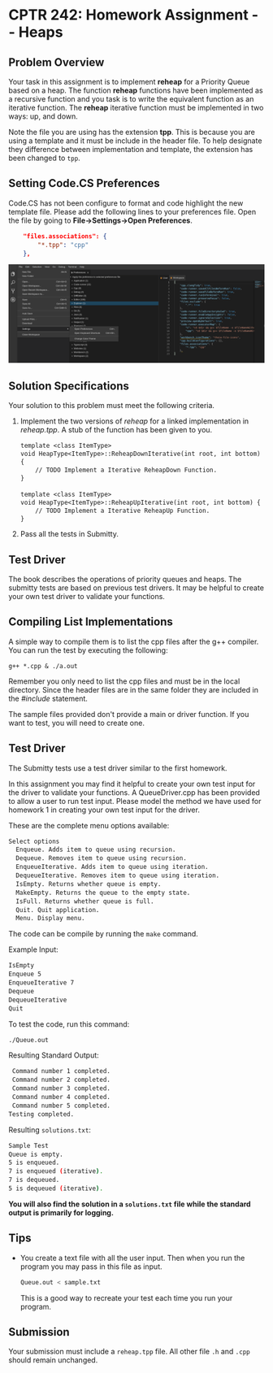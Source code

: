 # CPTR 242: Homework Assignment -- Heaps

## Problem Overview

Your task in this assignment is to implement __reheap__ for a Priority Queue based on a heap.
The function __reheap__ functions have been implemented as a recursive function and you task is to write the equivalent function as an iterative function.
The __reheap__ iterative function must be implemented in two ways: up, and down.

Note the file you are using has the extension __tpp__.
This is because you are using a template and it must be include in the header file.
To help designate they difference between implementation and template, the extension has been changed to `tpp`.

## Setting Code.CS Preferences

Code.CS has not been configure to format and code highlight the new template file.
Please add the following lines to your preferences file.
Open the file by going to __File->Settings->Open Preferences__.

```json
    "files.associations": {
        "*.tpp": "cpp"
    },
```

![](tpp_settings.png)

## Solution Specifications

Your solution to this problem must meet the following criteria.

1. Implement the two versions of _reheap_ for a linked implementation in _reheap.tpp_.
    A stub of the function has been given to you.

    ```{c++}
    template <class ItemType>
    void HeapType<ItemType>::ReheapDownIterative(int root, int bottom) {
        // TODO Implement a Iterative ReheapDown Function.
    }

    template <class ItemType>
    void HeapType<ItemType>::ReheapUpIterative(int root, int bottom) {
        // TODO Implement a Iterative ReheapUp Function.
    }
    ```

2. Pass all the tests in Submitty.

## Test Driver

The book describes the operations of priority queues and heaps.
The submitty tests are based on previous test drivers.
It may be helpful to create your own test driver to validate your functions.

## Compiling List Implementations

A simple way to compile them is to list the cpp files after the g++ compiler.
You can run the test by executing the following:

```{sh}
g++ *.cpp & ./a.out
```

Remember you only need to list the cpp files and must be in the local directory.
Since the header files are in the same folder they are included in the _#include_ statement.

The sample files provided don't provide a main or driver function.
If you want to test, you will need to create one.
## Test Driver

The Submitty tests use a test driver similar to the first homework.

In this assignment you may find it helpful to create your own test input for the driver to validate your functions.
A QueueDriver.cpp has been provided to allow a user to run test input.
Please model the method we have used for homework 1 in creating your own test input for the driver.

These are the complete menu options available:

```sh
Select options
  Enqueue. Adds item to queue using recursion.
  Dequeue. Removes item to queue using recursion.
  EnqueueIterative. Adds item to queue using iteration.
  DequeueIterative. Removes item to queue using iteration.
  IsEmpty. Returns whether queue is empty.
  MakeEmpty. Returns the queue to the empty state.
  IsFull. Returns whether queue is full.
  Quit. Quit application.
  Menu. Display menu.
```

The code can be compile by running the `make` command.

Example Input:

```sh
IsEmpty
Enqueue 5
EnqueueIterative 7
Dequeue
DequeueIterative
Quit
```

To test the code, run this command:

```sh
./Queue.out
```

Resulting Standard Output:

```sh
 Command number 1 completed.
 Command number 2 completed.
 Command number 3 completed.
 Command number 4 completed.
 Command number 5 completed.
Testing completed.
```

Resulting `solutions.txt`:

```sh
Sample Test
Queue is empty.
5 is enqueued.
7 is enqueued (iterative).
7 is dequeued.
5 is dequeued (iterative).
```

**You will also find the solution in a `solutions.txt` file while the standard output is primarily for logging.**

## Tips

* You create a text file with all the user input. Then when you run the program you may pass in this file as input.

  ```sh
  Queue.out < sample.txt
  ```

  This is a good way to recreate your test each time you run your program.

## Submission

Your submission must include a `reheap.tpp` file.
All other file `.h` and `.cpp` should remain unchanged.
